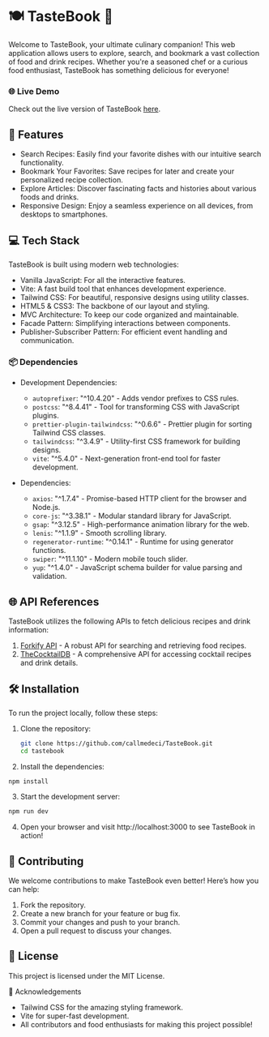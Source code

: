 # 🍽️ TasteBook 📖

Welcome to TasteBook, your ultimate culinary companion! This web application allows users to explore, search, and bookmark a vast collection of food and drink recipes. Whether you're a seasoned chef or a curious food enthusiast, TasteBook has something delicious for everyone!

### 🌐 Live Demo

Check out the live version of TasteBook [here](https://taste-book-one.vercel.app/).

## 🚀 Features

-   Search Recipes: Easily find your favorite dishes with our intuitive search functionality.
-   Bookmark Your Favorites: Save recipes for later and create your personalized recipe collection.
-   Explore Articles: Discover fascinating facts and histories about various foods and drinks.
-   Responsive Design: Enjoy a seamless experience on all devices, from desktops to smartphones.

## 💻 Tech Stack

TasteBook is built using modern web technologies:

-   Vanilla JavaScript: For all the interactive features.
-   Vite: A fast build tool that enhances development experience.
-   Tailwind CSS: For beautiful, responsive designs using utility classes.
-   HTML5 & CSS3: The backbone of our layout and styling.
-   MVC Architecture: To keep our code organized and maintainable.
-   Facade Pattern: Simplifying interactions between components.
-   Publisher-Subscriber Pattern: For efficient event handling and communication.

### 📦 Dependencies

-   Development Dependencies:

    -   `autoprefixer`: "^10.4.20" - Adds vendor prefixes to CSS rules.
    -   `postcss`: "^8.4.41" - Tool for transforming CSS with JavaScript plugins.
    -   `prettier-plugin-tailwindcss`: "^0.6.6" - Prettier plugin for sorting Tailwind CSS classes.
    -   `tailwindcss`: "^3.4.9" - Utility-first CSS framework for building designs.
    -   `vite`: "^5.4.0" - Next-generation front-end tool for faster development.

-   Dependencies:
    -   `axios`: "^1.7.4" - Promise-based HTTP client for the browser and Node.js.
    -   `core-js`: "^3.38.1" - Modular standard library for JavaScript.
    -   `gsap`: "^3.12.5" - High-performance animation library for the web.
    -   `lenis`: "^1.1.9" - Smooth scrolling library.
    -   `regenerator-runtime`: "^0.14.1" - Runtime for using generator functions.
    -   `swiper`: "^11.1.10" - Modern mobile touch slider.
    -   `yup`: "^1.4.0" - JavaScript schema builder for value parsing and validation.

## 🌐 API References

TasteBook utilizes the following APIs to fetch delicious recipes and drink information:

1. [Forkify API](https://forkify-api.herokuapp.com/api/v2) - A robust API for searching and retrieving food recipes.
2. [TheCocktailDB](https://www.thecocktaildb.com/api/json/v1) - A comprehensive API for accessing cocktail recipes and drink details.

## 🛠️ Installation

To run the project locally, follow these steps:

1. Clone the repository:

    ```bash
    git clone https://github.com/callmedeci/TasteBook.git
    cd tastebook
    ```

2. Install the dependencies:

```bash
npm install
```

3. Start the development server:

```bash
npm run dev
```

4. Open your browser and visit http://localhost:3000 to see TasteBook in action!

## 🤝 Contributing

We welcome contributions to make TasteBook even better! Here’s how you can help:

1. Fork the repository.
2. Create a new branch for your feature or bug fix.
3. Commit your changes and push to your branch.
4. Open a pull request to discuss your changes.

## 📄 License

This project is licensed under the MIT License.

🙌 Acknowledgements

-   Tailwind CSS for the amazing styling framework.
-   Vite for super-fast development.
-   All contributors and food enthusiasts for making this project possible!
